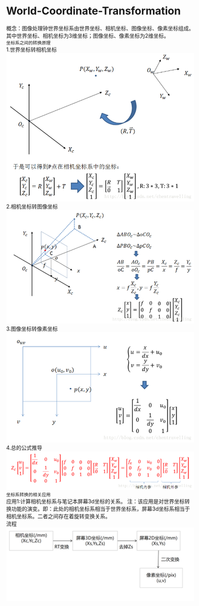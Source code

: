 # World-Coordinate-Transformation<br>
概念：图像处理钟世界坐标系由世界坐标、相机坐标、图像坐标、像素坐标组成。其中世界坐标、相机坐标为3维坐标；图像坐标、像素坐标为2维坐标。<br>
`坐标系之间的转换原理`<br>
1.世界坐标转相机坐标<br>
![Image text](https://github.com/fpeanut/World-Coordinate-Transformation/blob/main/img/1.png)<br>
2.相机坐标转图像坐标<br>
![Image text](https://github.com/fpeanut/World-Coordinate-Transformation/blob/main/img/2.png)<br>
3.图像坐标转像素坐标<br>
![Image text](https://github.com/fpeanut/World-Coordinate-Transformation/blob/main/img/3.png)<br>
4.总的公式推导<br>
![Image text](https://github.com/fpeanut/World-Coordinate-Transformation/blob/main/img/4.png)<br>
 `坐标系转换的相关应用`<br>
应用1:计算相机坐标系与笔记本屏幕3d坐标的关系。
注：该应用是对世界坐标转换功能的演变。即：此处的相机坐标系相当于世界坐标系，屏幕3d坐标系相当于相机坐标系。二者之间存在着旋转变换关系。<br>
流程<br>
![Image text](https://github.com/fpeanut/World-Coordinate-Transformation/blob/main/img/5.jpg)<br>
